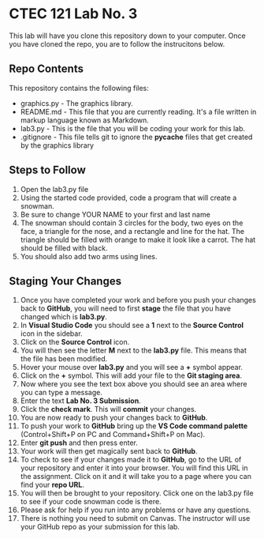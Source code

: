 # CTEC 121 Lab No. 3

This lab will have you clone this repository down to your computer. Once you have cloned the repo, you are to follow the instrucitons below.

## Repo Contents

This repository contains the following files:

- graphics.py - The graphics library.
- README.md - This file that you are currently reading. It's a file written in markup language known as Markdown.
- lab3.py - This is the file that you will be coding your work for this lab.
- .gitignore - This file tells git to ignore the **__pycache__** files that get created by the graphics library

## Steps to Follow

1. Open the lab3.py file
2. Using the started code provided, code a program that will create a snowman.
4. Be sure to change YOUR NAME to your first and last name
5. The snowman should contain 3 circles for the body, two eyes on the face, a triangle for the nose, and a rectangle and line for the hat. The triangle should be filled with orange to make it look like a carrot. The hat should be filled with black.
6. You should also add two arms using lines.

## Staging Your Changes

1. Once you have completed your work and before you push your changes back to **GitHub**, you will need to first **stage** the file that you have changed which is **lab3.py**.
2. In **Visual Studio Code** you should see a **1** next to the **Source Control** icon in the sidebar.
3. Click on the **Source Control** icon.
4. You will then see the letter **M** next to the **lab3.py** file. This means that the file has been modified.
5. Hover your mouse over **lab3.py** and you will see a **+** symbol appear.
6. Click on the **+** symbol. This will add your file to the **Git staging area**.
7. Now where you see the text box above you should see an area where you can type a message.
8. Enter the text **Lab No. 3 Submission**.
9. Click the **check mark**. This will **commit** your changes.
10. You are now ready to push your changes back to **GitHub**.
13. To push your work to **GitHub** bring up the **VS Code command palette** (Control+Shift+P on PC and Command+Shift+P on Mac).
14. Enter **git push** and then press enter.
15. Your work will then get magically sent back to **GitHub**.
16. To check to see if your changes made it to **GitHub**, go to the URL of your repository and enter it into your browser. You will find this URL in the assignment. Click on it and it will take you to a page where you can find your **repo URL**.
17. You will then be brought to your repository. Click one on the lab3.py file to see if your code snowman code is there.
18. Please ask for help if you run into any problems or have any questions.
19. There is nothing you need to submit on Canvas. The instructor will use your GitHub repo as your submission for this lab.
